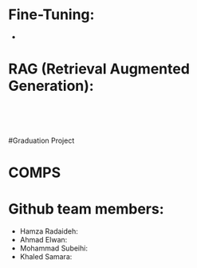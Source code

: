 # Fine-Tuning:
-

# RAG (Retrieval Augmented Generation):


<br>
<br>
<br>


#Graduation Project 

# COMPS

# Github team members:

- Hamza Radaideh:
- Ahmad Elwan:
- Mohammad Subeihi:
- Khaled Samara: 

